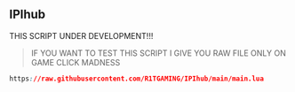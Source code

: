 
## IPIhub
 THIS SCRIPT UNDER DEVELOPMENT!!!
 
 >  IF YOU WANT TO TEST THIS SCRIPT
 I GIVE YOU RAW FILE ONLY ON GAME CLICK MADNESS
```css
https://raw.githubusercontent.com/R1TGAMING/IPIhub/main/main.lua
```

